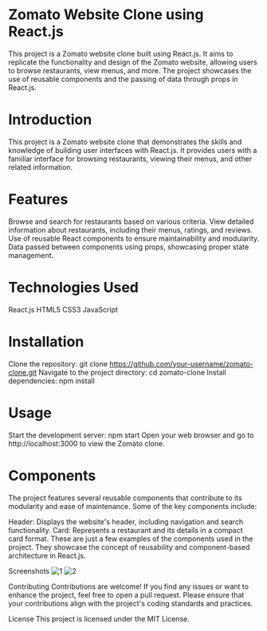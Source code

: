 # Zomato Website Clone using React.js
This project is a Zomato website clone built using React.js. It aims to replicate the functionality and design of the Zomato website, allowing users to browse restaurants, view menus, and more. The project showcases the use of reusable components and the passing of data through props in React.js.


# Introduction
This project is a Zomato website clone that demonstrates the skills and knowledge of building user interfaces with React.js. It provides users with a familiar interface for browsing restaurants, viewing their menus, and other related information.

# Features
Browse and search for restaurants based on various criteria.
View detailed information about restaurants, including their menus, ratings, and reviews.
Use of reusable React components to ensure maintainability and modularity.
Data passed between components using props, showcasing proper state management.
# Technologies Used
React.js
HTML5
CSS3
JavaScript
# Installation
Clone the repository: git clone https://github.com/your-username/zomato-clone.git
Navigate to the project directory: cd zomato-clone
Install dependencies: npm install
# Usage
Start the development server: npm start
Open your web browser and go to http://localhost:3000 to view the Zomato clone.
# Components
The project features several reusable components that contribute to its modularity and ease of maintenance. Some of the key components include:

Header: Displays the website's header, including navigation and search functionality.
Card: Represents a restaurant and its details in a compact card format.
These are just a few examples of the components used in the project. They showcase the concept of reusability and component-based architecture in React.js.

Screenshots
![1](https://github.com/jesscodify/Zomato-React/assets/93216297/63ac19eb-9de7-4aa3-8410-8da333628a3f)
![2](https://github.com/jesscodify/Zomato-React/assets/93216297/4736d154-c665-4b51-a342-9c2440b82d59)



Contributing
Contributions are welcome! If you find any issues or want to enhance the project, feel free to open a pull request. Please ensure that your contributions align with the project's coding standards and practices.

License
This project is licensed under the MIT License.

